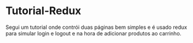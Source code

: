 # Tutorial-Redux

Segui um tutorial onde contrói duas páginas bem simples e é usado redux para simular login e logout e na hora de 
adicionar produtos ao carrinho.
